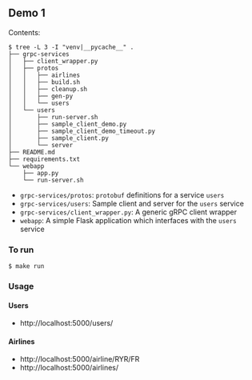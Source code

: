 ## Demo 1

Contents:

```
$ tree -L 3 -I "venv|__pycache__" .
├── grpc-services
│   ├── client_wrapper.py
│   ├── protos
│   │   ├── airlines
│   │   ├── build.sh
│   │   ├── cleanup.sh
│   │   ├── gen-py
│   │   └── users
│   └── users
│       ├── run-server.sh
│       ├── sample_client_demo.py
│       ├── sample_client_demo_timeout.py
│       ├── sample_client.py
│       └── server
├── README.md
├── requirements.txt
└── webapp
    ├── app.py
    └── run-server.sh
```

- `grpc-services/protos`: `protobuf` definitions for a service `users`
- `grpc-services/users`: Sample client and server for the `users` service
- `grpc-services/client_wrapper.py`: A generic gRPC client wrapper
- `webapp`: A simple Flask application which interfaces with the `users` service


### To run
`$ make run`


### Usage
#### Users
* http://localhost:5000/users/

#### Airlines
* http://localhost:5000/airline/RYR/FR
* http://localhost:5000/airlines/